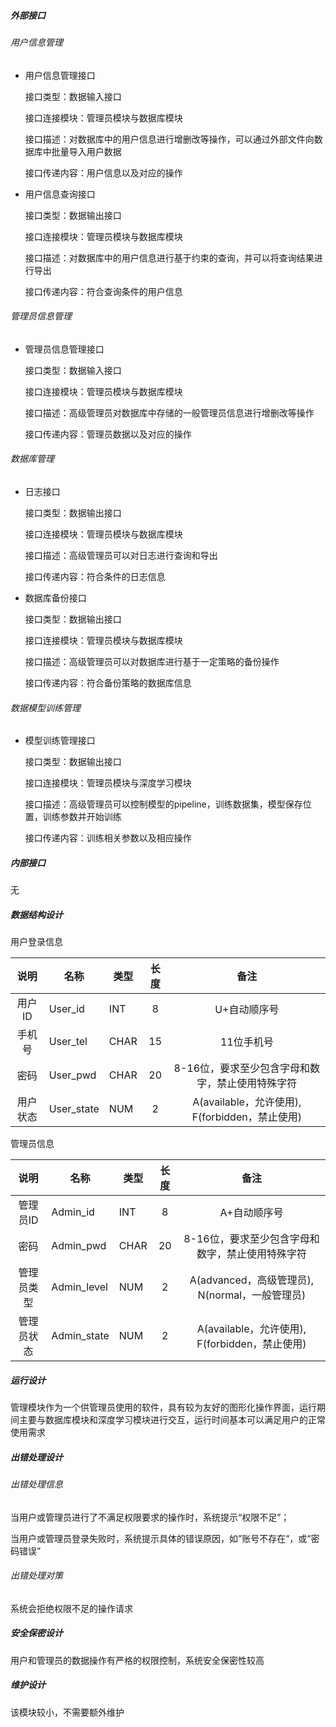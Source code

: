 ##### 外部接口

###### 用户信息管理

- 用户信息管理接口

  接口类型：数据输入接口

  接口连接模块：管理员模块与数据库模块

  接口描述：对数据库中的用户信息进行增删改等操作，可以通过外部文件向数据库中批量导入用户数据

  接口传递内容：用户信息以及对应的操作

- 用户信息查询接口

  接口类型：数据输出接口

  接口连接模块：管理员模块与数据库模块

  接口描述：对数据库中的用户信息进行基于约束的查询，并可以将查询结果进行导出

  接口传递内容：符合查询条件的用户信息

###### 管理员信息管理

- 管理员信息管理接口

  接口类型：数据输入接口

  接口连接模块：管理员模块与数据库模块

  接口描述：高级管理员对数据库中存储的一般管理员信息进行增删改等操作

  接口传递内容：管理员数据以及对应的操作

###### 数据库管理

- 日志接口

  接口类型：数据输出接口

  接口连接模块：管理员模块与数据库模块

  接口描述：高级管理员可以对日志进行查询和导出

  接口传递内容：符合条件的日志信息

- 数据库备份接口

  接口类型：数据输出接口

  接口连接模块：管理员模块与数据库模块

  接口描述：高级管理员可以对数据库进行基于一定策略的备份操作

  接口传递内容：符合备份策略的数据库信息

###### 数据模型训练管理

- 模型训练管理接口

  接口类型：数据输出接口

  接口连接模块：管理员模块与深度学习模块

  接口描述：高级管理员可以控制模型的pipeline，训练数据集，模型保存位置，训练参数并开始训练

  接口传递内容：训练相关参数以及相应操作

##### 内部接口

无

##### 数据结构设计

用户登录信息

|   说明   | 名称       | 类型 | 长度 |                       备注                       |
| :------: | ---------- | ---- | :--: | :----------------------------------------------: |
|  用户ID  | User_id    | INT  |  8   |                   U+自动顺序号                   |
|  手机号  | User_tel   | CHAR |  15  |                    11位手机号                    |
|   密码   | User_pwd   | CHAR |  20  | 8-16位，要求至少包含字母和数字，禁止使用特殊字符 |
| 用户状态 | User_state | NUM  |  2   |  A(available，允许使用), F(forbidden，禁止使用)  |

管理员信息



|    说明    | 名称        | 类型 | 长度 |                       备注                       |
| :--------: | ----------- | ---- | :--: | :----------------------------------------------: |
|  管理员ID  | Admin_id    | INT  |  8   |                   A+自动顺序号                   |
|    密码    | Admin_pwd   | CHAR |  20  | 8-16位，要求至少包含字母和数字，禁止使用特殊字符 |
| 管理员类型 | Admin_level | NUM  |  2   |  A(advanced，高级管理员), N(normal，一般管理员)  |
| 管理员状态 | Admin_state | NUM  |  2   |  A(available，允许使用), F(forbidden，禁止使用)  |

##### 运行设计

管理模块作为一个供管理员使用的软件，具有较为友好的图形化操作界面，运行期间主要与数据库模块和深度学习模块进行交互，运行时间基本可以满足用户的正常使用需求

##### 出错处理设计

###### 出错处理信息

当用户或管理员进行了不满足权限要求的操作时，系统提示“权限不足”；

当用户或管理员登录失败时，系统提示具体的错误原因，如”账号不存在“，或“密码错误”

###### 出错处理对策

系统会拒绝权限不足的操作请求

##### 安全保密设计

用户和管理员的数据操作有严格的权限控制，系统安全保密性较高

##### 维护设计

该模块较小，不需要额外维护





